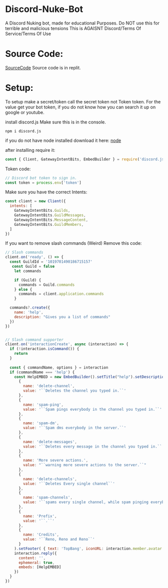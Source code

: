 # Discord-Nuke-Bot
A Discord Nuking bot, made for educational Purposes.
Do NOT use this for terrible and malicious tensions
This is AGAISNT Discord/Terms Of Service/Terms Of Use

# Source Code:
[SourceCode](https://replit.com/@MarinoKunstman1/Discord-Nuke-Bot?v=1)
Source code is in replit.

# Setup:
To setup make a secret/token
call the secret token not Token
token.
For the value get your bot token,
if you do not know how you can search it up on google or youtube.

install discord.js
Make sure this is in the console.
```npm
npm i discord.js
```

if you do not have node installed download it here:
[node](https://nodejs.org/en/)

after installing require it:
```js
const { Client, GatewayIntentBits, EmbedBuilder } = require('discord.js')
```

Token code:
```js
// Discord bot token to sign in.
const token = process.env['token']
```

Make sure you have the correct Intents:
```js
const client = new Client({
  intents: [
    GatewayIntentBits.Guilds,
    GatewayIntentBits.GuildMessages,
    GatewayIntentBits.MessageContent,
    GatewayIntentBits.GuildMembers,
  ]
})
```

If you want to remove slash commands (Weird)
Remove this code:
```js
// Slash commands
client.on('ready', () => {
  const GuildId = '1019701490186715157'
   const Guild = false
    let commands

    if (Guild) {
      commands = Guild.commands
    } else {
      commands = client.application.commands
    }

  commands?.create({
    name: 'help',
    description: "Gives you a list of commands"
  })
})


// Slash command supporter
client.on('interactionCreate', async (interaction) => {
  if (!interaction.isCommand()) {
    return
  }
  
  const { commandName, options } = interaction
  if (commandName === 'help') {
    const HelpEMBED = new EmbedBuilder().setTitle("help").setDescription("List of commands to use for nuking..").addFields(
      {
        name: 'delete-channel',
        value: '``Deletes the channel you typed in.``'
      },
      {
        name: 'spam-ping',
        value: '``Spam pings everybody in the channel you typed in.``'
      },
      {
        name: 'spam-dm',
        value: '``Spam dms everybody in the server.``'
      },
      {
        name: 'delete-messages',
        value: '``Deletes every message in the channel you typed in.``'
      },
      {
        name: 'More severe actions.',
        value: "``warning more severe actions to the server.``"
      },
      {
        name: 'delete-channels',
        value: '``Deletes Every single channel``'
      },
      {
        name: 'spam-channels',
        value: '``spams every single channel, while spam pinging everybody.``'
      },
      {
        name: 'Prefix',
        value: '``.``'
      },
      {
        name: 'Credits',
        value: '``Reno, Reno and Reno``'
      }
    ).setFooter( { text: 'TopBang', iconURL: interaction.member.avatar }).setColor("Random")
    interaction.reply({
      content: '',
      ephemeral: true,
      embeds: [HelpEMBED]
    })
  }
})
```
